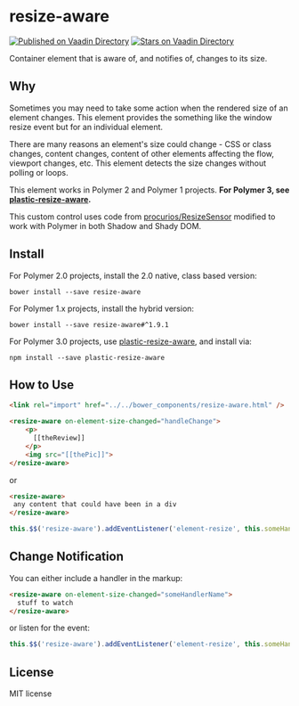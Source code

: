 # resize-aware

[![Published on Vaadin  Directory](https://img.shields.io/badge/Vaadin%20Directory-published-00b4f0.svg)](https://vaadin.com/directory/component/mlisookresize-aware)
[![Stars on Vaadin Directory](https://img.shields.io/vaadin-directory/star/mlisookresize-aware.svg)](https://vaadin.com/directory/component/mlisookresize-aware)

Container element that is aware of, and notifies of, changes to its size.

## Why

Sometimes you may need to take some action when the rendered size of an element changes. This element provides the 
something like the window resize event but for an individual element.

There are many reasons an element's size could change - CSS or class changes, content changes, content of other elements affecting
the flow, viewport changes, etc.  This element detects the size changes without polling or loops.

This element works in Polymer 2 and Polymer 1 projects.  **For Polymer 3, see [plastic-resize-aware](https://github.com/mlisook/plastic-resize-aware).**

This custom control uses code from [procurios/ResizeSensor](https://github.com/procurios/ResizeSensor) modified to work with Polymer in both Shadow and Shady DOM.

## Install
For Polymer 2.0 projects, install the 2.0 native, class based version:

`bower install --save resize-aware`

For Polymer 1.x projects, install the hybrid version:

`bower install --save resize-aware#^1.9.1`

For Polymer 3.0 projects, use [plastic-resize-aware](https://github.com/mlisook/plastic-resize-aware), and install via:

`npm install --save plastic-resize-aware`

## How to Use
```html
<link rel="import" href="../../bower_components/resize-aware.html" />
```

```html
<resize-aware on-element-size-changed="handleChange">
    <p>
      [[theReview]]
    </p>
    <img src="[[thePic]]">
</resize-aware>
 ```
 or
 ```html
<resize-aware>
  any content that could have been in a div
</resize-aware>
```
```javascript
this.$$('resize-aware').addEventListener('element-resize', this.someHandlerName);
```

 ## Change Notification

 You can either include a handler in the markup:
```html
<resize-aware on-element-size-changed="someHandlerName">
  stuff to watch
</resize-aware>
 ```
 or listen for the event:
 ```javascript
 this.$$('resize-aware').addEventListener('element-resize', this.someHandlerName);
 ```

## License

MIT license
